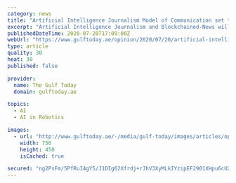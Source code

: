 ```yaml
---
category: news
title: "Artificial Intelligence Journalism Model of Communication set to revolutionise the world"
excerpt: "Artificial Intelligence Journalism and Blockchained-News will help cut down losses and stem the flow of fake news This is a follow up to my writings on Artificial Intelligence Journalism and how the world can benefit from technologies of the Fourth ..."
publishedDateTime: 2020-07-20T17:09:00Z
webUrl: "https://www.gulftoday.ae/opinion/2020/07/20/artificial-intelligence-journalism-model-of-communication-set-to-revolutionise-the-world"
type: article
quality: 30
heat: 30
published: false

provider:
  name: The Gulf Today
  domain: gulftoday.ae

topics:
  - AI
  - AI in Robotics

images:
  - url: "http://www.gulftoday.ae/-/media/gulf-today/images/articles/opinion/2019/11/1/artificial-intelligence.ashx?h=450&w=750&hash=108C0FA3A7C328C089A92106BF63E526"
    width: 750
    height: 450
    isCached: true

secured: "ng2PsFm/5PfRuI4gY5/J1DIg62Xfrdj+rJhV3XyMLkIYzipEF2901XHpu6cU20rTu56aPP/jFyIdJ+JL71ZdORGqXZDzBz2LEJnB9Lx7qDtpgoWdAudZL3rQskiG/c6g3QSwwOQ1gssEHMKJiRBOvlPgVjrE67BwbkQlew/vL0yT0RTJ7Q7RqTAF6Z0XXVFHeNcDLebCl4yNNsdZRQxWzA7Msx0q307PYfQgYo1vuLZKOJqhFk+aszwT8pcqCNRxO68u16SJzUDeq05JAZrIc2ARiGzMYz504+4SU/TIqVoBWJ5V5cyzL5sySzt6wAgOSd4KCUMWleXlq0bkux9d1w==;e9KbxSuTyq8H9R1om2yJSw=="
---
```


